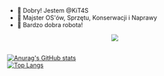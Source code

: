 - 👋 Dobry! Jestem @KiT4S
- 👀 Majster OS'ów, Sprzętu, Konserwacji i Naprawy
- 🌠 Bardzo dobra robota!

<div id="header" align="center">
  <img src="https://media.giphy.com/media/u1WhXLjwgcXpHJBMRM/giphy.gif"/>
</div>
<br>

[![Anurag's GitHub stats](https://github-readme-stats.vercel.app/api?username=kit4s&show_icons=true&theme=github_dark)](https://github.com/anuraghazra/github-readme-stats)
<br>
[![Top Langs](https://github-readme-stats.vercel.app/api/top-langs/?username=kit4s&layout=compact&show_icons=true&theme=github_dark)](https://github.com/anuraghazra/github-readme-stats)
